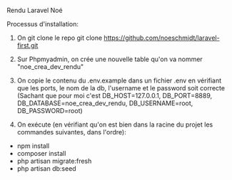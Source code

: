 Rendu Laravel Noé

Processus d'installation:

1. On git clone le repo
   git clone https://github.com/noeschmidt/laravel-first.git

2. Sur Phpmyadmin, on crée une nouvelle table qu'on va nommer "noe_crea_dev_rendu"

3. On copie le contenu du .env.example dans un fichier .env en vérifiant que les ports, le nom de la db, l'username et le password soit correcte (Sachant que pour moi c'est DB_HOST=127.0.0.1, DB_PORT=8889, DB_DATABASE=noe_crea_dev_rendu, DB_USERNAME=root, DB_PASSWORD=root)

4. On exécute (en vérifiant qu'on est bien dans la racine du projet les commandes suivantes, dans l'ordre):

-   npm install
-   composer install
-   php artisan migrate:fresh
-   php artisan db:seed
